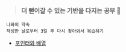 > ### 더 뻗어갈 수 있는 기반을 다지는 공부 🌱

```
나와의 약속
작성한 날로부터 3일 후 다시 찾아와서 복습하기
```

- <a href="https://velog.io/@yulim2/Data-Structure-%ED%8F%AC%EC%9D%B8%ED%84%B0%EC%99%80-%EB%B0%B0%EC%97%B4">포인터와 배열</a>
